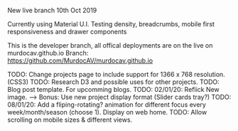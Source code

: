 New live branch 10th Oct 2019

Currently using Material U.I.
Testing density, breadcrumbs, mobile first responsiveness and drawer components

This is the developer branch, all offical deployments are on the live on murdocav.github.io
Branch: https://github.com/MurdocAV/murdocav.github.io

TODO: Change projects page to include support for 1366 x 768 resolution. (CSS3)
TODO: Research D3 and possible uses for other projects.
TODO: Blog post template. For upcomming blogs.
TODO: 02/01/20: Reflick New image. --> Bonus: Use new project display format (Slider cards tray?)
TODO: 08/01/20: Add a fliping-rotating? animation for different focus every week/month/season (choose 1). Display on web home.
TODO: Allow scrolling on mobile sizes & different views.